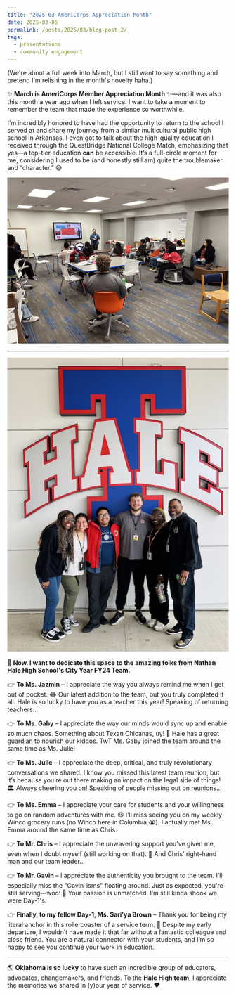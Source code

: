 ```yaml
---
title: "2025-03 AmeriCorps Appreciation Month"
date: 2025-03-06
permalink: /posts/2025/03/blog-post-2/
tags:
  - presentations
  - community engagement
---
```


(We're about a full week into March, but I still want to say something and pretend I'm relishing in the month's novelty haha.)  

✨ **March is AmeriCorps Member Appreciation Month** ✨—and it was also this month a year ago when I left service. I want to take a moment to remember the team that made the experience so worthwhile.  

I'm incredibly honored to have had the opportunity to return to the school I served at and share my journey from a similar multicultural public high school in Arkansas. I even got to talk about the high-quality education I received through the QuestBridge National College Match, emphasizing that yes—a top-tier education **can** be accessible. It’s a full-circle moment for me, considering I used to be (and honestly still am) quite the troublemaker and “character.” 😅  

![text](/images/2025-03-06_blogpost_image2.jpg)

---  

![text](/images/2025-03-06_blogpost_image1.jpg)

💛 **Now, I want to dedicate this space to the amazing folks from Nathan Hale High School's City Year FY24 Team.**  

👉 **To Ms. Jazmin** – I appreciate the way you always remind me when I get out of pocket. 😂 Our latest addition to the team, but you truly completed it all. Hale is so lucky to have you as a teacher this year! Speaking of returning teachers...  

👉 **To Ms. Gaby** – I appreciate the way our minds would sync up and enable so much chaos. Something about Texan Chicanas, uy! 🤭 Hale has a great guardian to nourish our kiddos. TwT Ms. Gaby joined the team around the same time as Ms. Julie!  

👉 **To Ms. Julie** – I appreciate the deep, critical, and truly revolutionary conversations we shared. I know you missed this latest team reunion, but it’s because you’re out there making an impact on the legal side of things! 🏛️ Always cheering you on! Speaking of people missing out on reunions...  

👉 **To Ms. Emma** – I appreciate your care for students and your willingness to go on random adventures with me. 😆 I’ll miss seeing you on my weekly Winco grocery runs (no Winco here in Columbia 😭). I actually met Ms. Emma around the same time as Chris.  

👉 **To Mr. Chris** – I appreciate the unwavering support you’ve given me, even when I doubt myself (still working on that). 💙 And Chris’ right-hand man and our team leader...  

👉 **To Mr. Gavin** – I appreciate the authenticity you brought to the team. I’ll especially miss the "Gavin-isms" floating around. Just as expected, you're still serving—woo! 🚀 Your passion is unmatched. I’m still kinda shook we were Day-1's.  

👉 **Finally, to my fellow Day-1, Ms. Sari'ya Brown** – Thank you for being my literal anchor in this rollercoaster of a service term. 🎢 Despite my early departure, I wouldn’t have made it that far without a fantastic colleague and close friend. You are a natural connector with your students, and I’m so happy to see you continue your work in education.  

---  

🌎 **Oklahoma is so lucky** to have such an incredible group of educators, advocates, changemakers, and friends. To the **Hale High team**, I appreciate the memories we shared in (y)our year of service. ❤️
